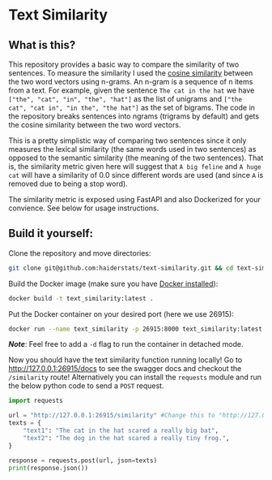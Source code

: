 # Text Similarity


## What is this?

This repository provides a basic way to compare the similarity of two sentences. To measure the similarity I used the [cosine similarity](https://en.wikipedia.org/wiki/Cosine_similarity) between the two word vectors using n-grams. An n-gram is a sequence of n items from a text. For example, given the sentence `The cat in the hat` we have `["the", "cat", "in", "the", "hat"]` as the list of unigrams and `["the cat", "cat in", "in the", "the hat"]` as the set of bigrams. The code in the repository breaks sentences into ngrams (trigrams by default) and gets the cosine similarity between the two word vectors.

This is a pretty simplistic way of comparing two sentences since it only measures the lexical similarity (the same words used in two sentences) as opposed to the semantic similarity (the meaning of the two sentences). That is, the similarity metric given here will suggest that `A big feline` and `A huge cat` will have a similarity of 0.0 since different words are used (and since `A` is removed due to being a stop word). 

The similarity metric is exposed using FastAPI and also Dockerized for your convience. See below for usage instructions.

## Build it yourself:

Clone the repository and move directories:  
```bash
git clone git@github.com:haiderstats/text-similarity.git && cd text-similarity
```

Build the Docker image (make sure you have [Docker installed](https://www.docker.com/)): 

```bash
docker build -t text_similarity:latest .
```

Put the Docker container on your desired port (here we use 26915):

```bash
docker run --name text_similarity -p 26915:8000 text_similarity:latest
```
**_Note_**: Feel free to add a `-d` flag to run the container in detached mode.


Now you should have the text similarity function running locally! Go to http://127.0.0.1:26915/docs to see the swagger docs and checkout the `/similarity` route! Alternatively you can install the `requests` module and run the below python code to send a `POST` request.

```python
import requests

url = "http://127.0.0.1:26915/similarity" #Change this to "http://127.0.0.1:26915/similarity?ngram_limit=1" for the unigram similarity! 
texts = {
    "text1": "The cat in the hat scared a really big bat",
    "text2": "The dog in the hat scared a really tiny frog.",
}

response = requests.post(url, json=texts)
print(response.json())
```
